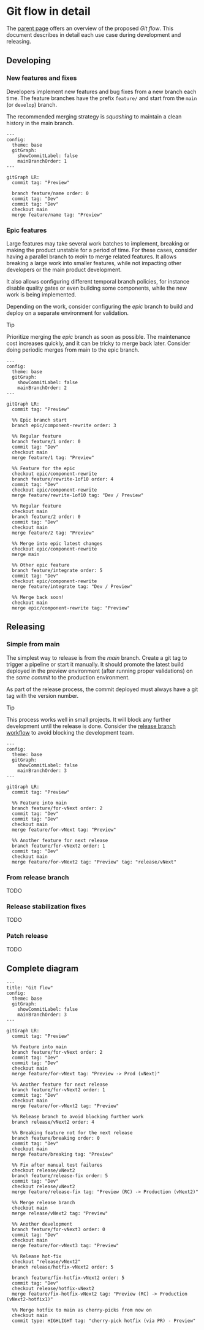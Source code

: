 # Git flow in detail

The [parent page](./gitflow.md) offers an overview of the proposed _Git flow_.
This document describes in detail each use case during development and
releasing.

## Developing

### New features and fixes

Developers implement new features and bug fixes from a new branch each time. The
feature branches have the prefix `feature/` and start from the `main` (or
`develop`) branch.

The recommended merging strategy is _squashing_ to maintain a clean history in
the main branch.

```mermaid
---
config:
  theme: base
  gitGraph:
    showCommitLabel: false
    mainBranchOrder: 1
---

gitGraph LR:
  commit tag: "Preview"

  branch feature/name order: 0
  commit tag: "Dev"
  commit tag: "Dev"
  checkout main
  merge feature/name tag: "Preview"
```

### Epic features

Large features may take several work batches to implement, breaking or making
the product unstable for a period of time. For these cases, consider having a
parallel branch to _main_ to merge related features. It allows breaking a large
work into smaller features, while not impacting other developers or the main
product development.

It also allows configuring different temporal branch policies, for instance
disable quality gates or even building some components, while the new work is
being implemented.

Depending on the work, consider configuring the _epic_ branch to build and
deploy on a separate environment for validation.

> [!TIP]  
> Prioritize merging the _epic_ branch as soon as possible. The maintenance cost
> increases quickly, and it can be tricky to merge back later. Consider doing
> periodic merges from main to the epic branch.

```mermaid
---
config:
  theme: base
  gitGraph:
    showCommitLabel: false
    mainBranchOrder: 2
---

gitGraph LR:
  commit tag: "Preview"

  %% Epic branch start
  branch epic/component-rewrite order: 3

  %% Regular feature
  branch feature/1 order: 0
  commit tag: "Dev"
  checkout main
  merge feature/1 tag: "Preview"

  %% Feature for the epic
  checkout epic/component-rewrite
  branch feature/rewrite-1of10 order: 4
  commit tag: "Dev"
  checkout epic/component-rewrite
  merge feature/rewrite-1of10 tag: "Dev / Preview"

  %% Regular feature
  checkout main
  branch feature/2 order: 0
  commit tag: "Dev"
  checkout main
  merge feature/2 tag: "Preview"

  %% Merge into epic latest changes
  checkout epic/component-rewrite
  merge main

  %% Other epic feature
  branch feature/integrate order: 5
  commit tag: "Dev"
  checkout epic/component-rewrite
  merge feature/integrate tag: "Dev / Preview"

  %% Merge back soon!
  checkout main
  merge epic/component-rewrite tag: "Preview"
```

## Releasing

### Simple from main

The simplest way to release is from the _main_ branch. Create a git tag to
trigger a pipeline or start it manually. It should promote the latest build
deployed in the preview environment (after running proper validations) on the
_same commit_ to the production environment.

As part of the release process, the commit deployed must always have a git tag
with the version number.

> [!TIP]  
> This process works well in small projects. It will block any further
> development until the release is done. Consider the
> [release branch workflow](#from-release-branch) to avoid blocking the
> development team.

```mermaid
---
config:
  theme: base
  gitGraph:
    showCommitLabel: false
    mainBranchOrder: 3
---

gitGraph LR:
  commit tag: "Preview"

  %% Feature into main
  branch feature/for-vNext order: 2
  commit tag: "Dev"
  commit tag: "Dev"
  checkout main
  merge feature/for-vNext tag: "Preview"

  %% Another feature for next release
  branch feature/for-vNext2 order: 1
  commit tag: "Dev"
  checkout main
  merge feature/for-vNext2 tag: "Preview" tag: "release/vNext"
```

### From release branch

TODO

### Release stabilization fixes

TODO

### Patch release

TODO

## Complete diagram

```mermaid
---
title: "Git flow"
config:
  theme: base
  gitGraph:
    showCommitLabel: false
    mainBranchOrder: 3
---

gitGraph LR:
  commit tag: "Preview"

  %% Feature into main
  branch feature/for-vNext order: 2
  commit tag: "Dev"
  commit tag: "Dev"
  checkout main
  merge feature/for-vNext tag: "Preview -> Prod (vNext)"

  %% Another feature for next release
  branch feature/for-vNext2 order: 1
  commit tag: "Dev"
  checkout main
  merge feature/for-vNext2 tag: "Preview"

  %% Release branch to avoid blocking further work
  branch release/vNext2 order: 4

  %% Breaking feature not for the next release
  branch feature/breaking order: 0
  commit tag: "Dev"
  checkout main
  merge feature/breaking tag: "Preview"

  %% Fix after manual test failures
  checkout release/vNext2
  branch feature/release-fix order: 5
  commit tag: "Dev"
  checkout release/vNext2
  merge feature/release-fix tag: "Preview (RC) -> Production (vNext2)"

  %% Merge release branch
  checkout main
  merge release/vNext2 tag: "Preview"

  %% Another development
  branch feature/for-vNext3 order: 0
  commit tag: "Dev"
  checkout main
  merge feature/for-vNext3 tag: "Preview"

  %% Release hot-fix
  checkout "release/vNext2"
  branch release/hotfix-vNext2 order: 5

  branch feature/fix-hotfix-vNext2 order: 5
  commit tag: "Dev"
  checkout release/hotfix-vNext2
  merge feature/fix-hotfix-vNext2 tag: "Preview (RC) -> Production (vNext2-hotfix1)"

  %% Merge hotfix to main as cherry-picks from now on
  checkout main
  commit type: HIGHLIGHT tag: "cherry-pick hotfix (via PR) - Preview"
```
